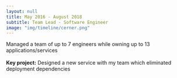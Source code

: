 ```yaml
---
layout: null
title: May 2016 - August 2018
subtitle: Team Lead - Software Engineer
image: "img/timeline/cerner.png"
---
```

Managed a team of up to 7 engineers while owning up to 13 applications/services<br/><br/>
**Key project:** Designed a new service with my team which eliminated deployment dependencies

